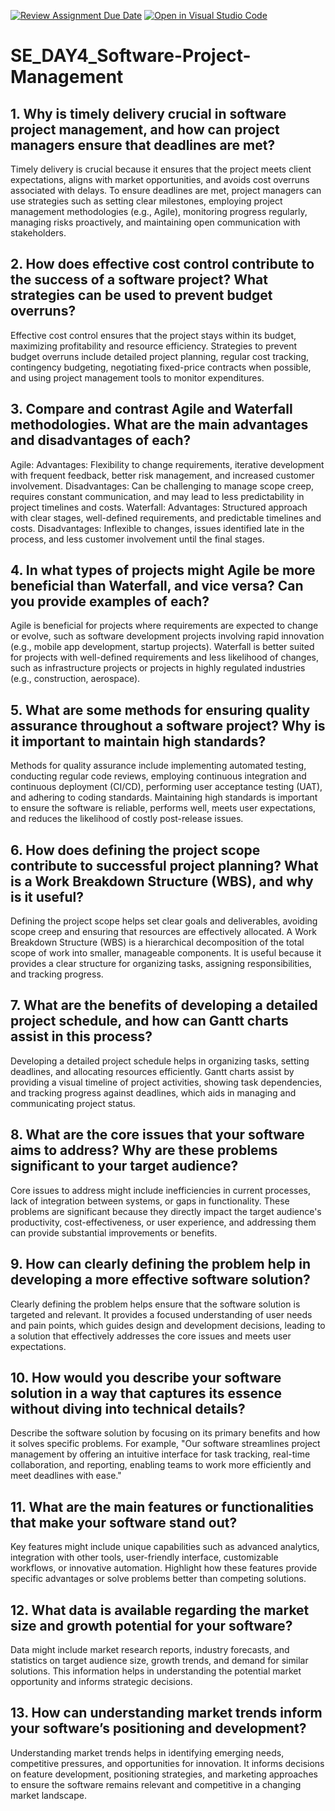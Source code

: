 [![Review Assignment Due Date](https://classroom.github.com/assets/deadline-readme-button-22041afd0340ce965d47ae6ef1cefeee28c7c493a6346c4f15d667ab976d596c.svg)](https://classroom.github.com/a/9pw6JKcu)
[![Open in Visual Studio Code](https://classroom.github.com/assets/open-in-vscode-2e0aaae1b6195c2367325f4f02e2d04e9abb55f0b24a779b69b11b9e10269abc.svg)](https://classroom.github.com/online_ide?assignment_repo_id=15733150&assignment_repo_type=AssignmentRepo)
# SE_DAY4_Software-Project-Management
## 1. Why is timely delivery crucial in software project management, and how can project managers ensure that deadlines are met?

Timely delivery is crucial because it ensures that the project meets client expectations, aligns with market opportunities, and avoids cost overruns associated with delays. To ensure deadlines are met, project managers can use strategies such as setting clear milestones, employing project management methodologies (e.g., Agile), monitoring progress regularly, managing risks proactively, and maintaining open communication with stakeholders.

## 2. How does effective cost control contribute to the success of a software project? What strategies can be used to prevent budget overruns?

Effective cost control ensures that the project stays within its budget, maximizing profitability and resource efficiency. Strategies to prevent budget overruns include detailed project planning, regular cost tracking, contingency budgeting, negotiating fixed-price contracts when possible, and using project management tools to monitor expenditures.

## 3. Compare and contrast Agile and Waterfall methodologies. What are the main advantages and disadvantages of each?

Agile:
Advantages: Flexibility to change requirements, iterative development with frequent feedback, better risk management, and increased customer involvement.
Disadvantages: Can be challenging to manage scope creep, requires constant communication, and may lead to less predictability in project timelines and costs.
Waterfall:
Advantages: Structured approach with clear stages, well-defined requirements, and predictable timelines and costs.
Disadvantages: Inflexible to changes, issues identified late in the process, and less customer involvement until the final stages.

## 4. In what types of projects might Agile be more beneficial than Waterfall, and vice versa? Can you provide examples of each?

Agile is beneficial for projects where requirements are expected to change or evolve, such as software development projects involving rapid innovation (e.g., mobile app development, startup projects). 
Waterfall is better suited for projects with well-defined requirements and less likelihood of changes, such as infrastructure projects or projects in highly regulated industries (e.g., construction, aerospace).
## 5. What are some methods for ensuring quality assurance throughout a software project? Why is it important to maintain high standards?
Methods for quality assurance include implementing automated testing, conducting regular code reviews, employing continuous integration and continuous deployment (CI/CD), performing user acceptance testing (UAT), and adhering to coding standards. Maintaining high standards is important to ensure the software is reliable, performs well, meets user expectations, and reduces the likelihood of costly post-release issues.

## 6. How does defining the project scope contribute to successful project planning? What is a Work Breakdown Structure (WBS), and why is it useful?
Defining the project scope helps set clear goals and deliverables, avoiding scope creep and ensuring that resources are effectively allocated. A Work Breakdown Structure (WBS) is a hierarchical decomposition of the total scope of work into smaller, manageable components. It is useful because it provides a clear structure for organizing tasks, assigning responsibilities, and tracking progress.

## 7. What are the benefits of developing a detailed project schedule, and how can Gantt charts assist in this process?
Developing a detailed project schedule helps in organizing tasks, setting deadlines, and allocating resources efficiently. Gantt charts assist by providing a visual timeline of project activities, showing task dependencies, and tracking progress against deadlines, which aids in managing and communicating project status.

## 8. What are the core issues that your software aims to address? Why are these problems significant to your target audience?
Core issues to address might include inefficiencies in current processes, lack of integration between systems, or gaps in functionality. These problems are significant because they directly impact the target audience's productivity, cost-effectiveness, or user experience, and addressing them can provide substantial improvements or benefits.

## 9. How can clearly defining the problem help in developing a more effective software solution?

Clearly defining the problem helps ensure that the software solution is targeted and relevant. It provides a focused understanding of user needs and pain points, which guides design and development decisions, leading to a solution that effectively addresses the core issues and meets user expectations.

## 10. How would you describe your software solution in a way that captures its essence without diving into technical details?
Describe the software solution by focusing on its primary benefits and how it solves specific problems. For example, "Our software streamlines project management by offering an intuitive interface for task tracking, real-time collaboration, and reporting, enabling teams to work more efficiently and meet deadlines with ease."

## 11. What are the main features or functionalities that make your software stand out?
Key features might include unique capabilities such as advanced analytics, integration with other tools, user-friendly interface, customizable workflows, or innovative automation. Highlight how these features provide specific advantages or solve problems better than competing solutions.

## 12. What data is available regarding the market size and growth potential for your software?
Data might include market research reports, industry forecasts, and statistics on target audience size, growth trends, and demand for similar solutions. This information helps in understanding the potential market opportunity and informs strategic decisions.

## 13. How can understanding market trends inform your software’s positioning and development?
Understanding market trends helps in identifying emerging needs, competitive pressures, and opportunities for innovation. It informs decisions on feature development, positioning strategies, and marketing approaches to ensure the software remains relevant and competitive in a changing market landscape.
